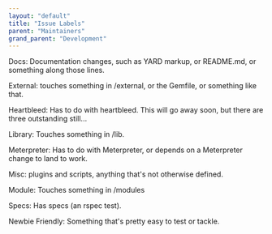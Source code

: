 ```yaml
---
layout: "default"
title: "Issue Labels"
parent: "Maintainers"
grand_parent: "Development"
---
```


Docs: Documentation changes, such as YARD markup, or README.md, or something along those lines.

External: touches something in /external, or the Gemfile, or something like that.

Heartbleed: Has to do with heartbleed. This will go away soon, but there are three outstanding still...

Library: Touches something in /lib.

Meterpreter: Has to do with Meterpreter, or depends on a Meterpreter change to land to work.

Misc: plugins and scripts, anything that's not otherwise defined.

Module: Touches something in /modules

Specs: Has specs (an rspec test).

Newbie Friendly: Something that's pretty easy to test or tackle.